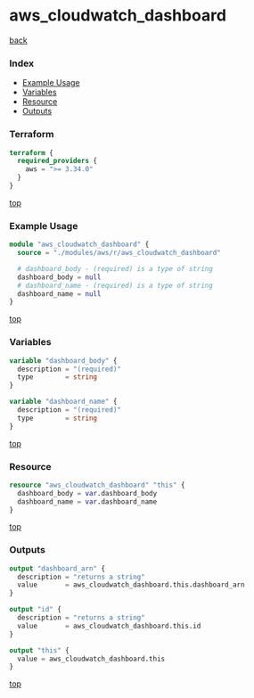# aws_cloudwatch_dashboard

[back](../aws.md)

### Index

- [Example Usage](#example-usage)
- [Variables](#variables)
- [Resource](#resource)
- [Outputs](#outputs)

### Terraform

```terraform
terraform {
  required_providers {
    aws = ">= 3.34.0"
  }
}
```

[top](#index)

### Example Usage

```terraform
module "aws_cloudwatch_dashboard" {
  source = "./modules/aws/r/aws_cloudwatch_dashboard"

  # dashboard_body - (required) is a type of string
  dashboard_body = null
  # dashboard_name - (required) is a type of string
  dashboard_name = null
}
```

[top](#index)

### Variables

```terraform
variable "dashboard_body" {
  description = "(required)"
  type        = string
}

variable "dashboard_name" {
  description = "(required)"
  type        = string
}
```

[top](#index)

### Resource

```terraform
resource "aws_cloudwatch_dashboard" "this" {
  dashboard_body = var.dashboard_body
  dashboard_name = var.dashboard_name
}
```

[top](#index)

### Outputs

```terraform
output "dashboard_arn" {
  description = "returns a string"
  value       = aws_cloudwatch_dashboard.this.dashboard_arn
}

output "id" {
  description = "returns a string"
  value       = aws_cloudwatch_dashboard.this.id
}

output "this" {
  value = aws_cloudwatch_dashboard.this
}
```

[top](#index)